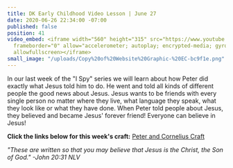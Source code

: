 ```yaml
---
title: DK Early Childhood Video Lesson | June 27
date: 2020-06-26 22:34:00 -07:00
published: false
position: 41
video_embed: <iframe width="560" height="315" src="https://www.youtube.com/embed/X28wUtLvHBo"
  frameborder="0" allow="accelerometer; autoplay; encrypted-media; gyroscope; picture-in-picture"
  allowfullscreen></iframe>
small_image: "/uploads/Copy%20of%20Website%20Graphic-%20EC-bc9f1e.png"
---
```


In our last week of the "I Spy" series we will learn about how Peter did exactly what Jesus told him to do. He went and told all kinds of different people the good news about Jesus. Jesus wants to be friends with every single person no matter where they live, what language they speak, what they look like or what they have done. When Peter told people about Jesus, they believed and became Jesus' forever friend! Everyone can believe in Jesus!

**Click the links below for this week's craft:**
[Peter and Cornelius Craft](https://drive.google.com/file/d/1Hdc9fO5hPhlnZ1nrphIgHTpdVrS6nX1I/view?usp=sharing)

*"These are written so that you may believe that Jesus is the Christ, the Son of God." -John 20:31 NLV*